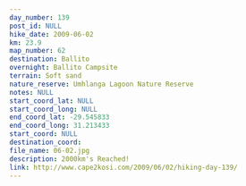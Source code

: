```yaml
---
day_number: 139
post_id: NULL
hike_date: 2009-06-02
km: 23.9
map_number: 62
destination: Ballito
overnight: Ballito Campsite
terrain: Soft sand
nature_reserve: Umhlanga Lagoon Nature Reserve
notes: NULL
start_coord_lat: NULL
start_coord_long: NULL
end_coord_lat: -29.545833
end_coord_long: 31.213433
start_coord: NULL
destination_coord: 
file_name: 06-02.jpg
description: 2000km's Reached!
link: http://www.cape2kosi.com/2009/06/02/hiking-day-139/
---
```

